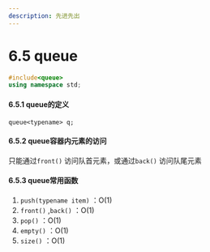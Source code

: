 ```yaml
---
description: 先进先出
---
```


# 6.5 queue

```cpp
#include<queue>
using namespace std;
```

#### 6.5.1 queue的定义

`queue<typename> q;` 

#### 6.5.2 queue容器内元素的访问

只能通过`front()` 访问队首元素，或通过`back()` 访问队尾元素

#### 6.5.3 queue常用函数

1. `push(typename item)` ：O\(1\)
2. `front()` ,`back()` ：O\(1\)
3. `pop()` ：O\(1\)
4. `empty()` ：O\(1\)
5. `size()` ：O\(1\)

